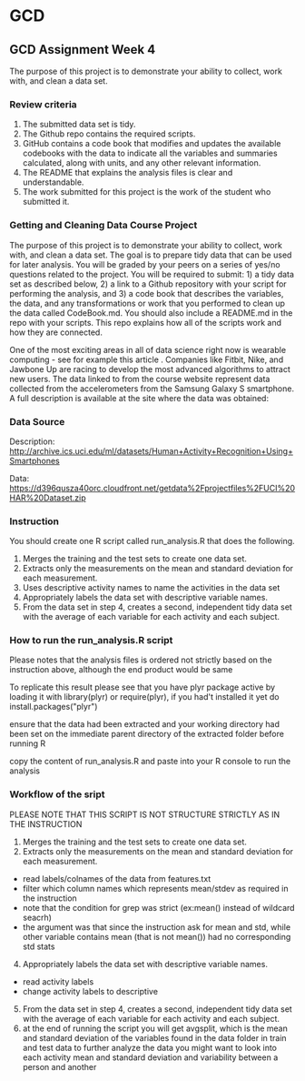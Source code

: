 # GCD
## GCD Assignment Week 4

The purpose of this project is to demonstrate your ability to collect, work with, and clean a data set.

### Review criteria 

1. The submitted data set is tidy.
2. The Github repo contains the required scripts.
3. GitHub contains a code book that modifies and updates the available codebooks with the data to indicate all the variables and summaries calculated, along with units, and any other relevant information.
4. The README that explains the analysis files is clear and understandable.
5. The work submitted for this project is the work of the student who submitted it.

### Getting and Cleaning Data Course Project 

The purpose of this project is to demonstrate your ability to collect, work with, and clean a data set. The goal is to prepare tidy data that can be used for later analysis. You will be graded by your peers on a series of yes/no questions related to the project. You will be required to submit: 1) a tidy data set as described below, 2) a link to a Github repository with your script for performing the analysis, and 3) a code book that describes the variables, the data, and any transformations or work that you performed to clean up the data called CodeBook.md. You should also include a README.md in the repo with your scripts. This repo explains how all of the scripts work and how they are connected.

One of the most exciting areas in all of data science right now is wearable computing - see for example this article . Companies like Fitbit, Nike, and Jawbone Up are racing to develop the most advanced algorithms to attract new users. The data linked to from the course website represent data collected from the accelerometers from the Samsung Galaxy S smartphone. A full description is available at the site where the data was obtained:

### Data Source

Description:
http://archive.ics.uci.edu/ml/datasets/Human+Activity+Recognition+Using+Smartphones

Data:
https://d396qusza40orc.cloudfront.net/getdata%2Fprojectfiles%2FUCI%20HAR%20Dataset.zip

### Instruction
You should create one R script called run_analysis.R that does the following.

1. Merges the training and the test sets to create one data set.
2. Extracts only the measurements on the mean and standard deviation for each measurement.
3. Uses descriptive activity names to name the activities in the data set
4. Appropriately labels the data set with descriptive variable names.
5. From the data set in step 4, creates a second, independent tidy data set with the average of each variable for each activity and each subject.

### How to run the run_analysis.R script
Please notes that the analysis files is ordered not strictly based on the instruction above, although the end product would be same

To replicate this result please see that you have plyr package active by loading it with library(plyr) or require(plyr), if you had't installed it yet do install.packages("plyr")

ensure that the data had been extracted and your working directory had been set on the immediate parent directory of the extracted folder before running R

copy the content of run_analysis.R and paste into your R console to run the analysis

### Workflow of the sript

PLEASE NOTE THAT THIS SCRIPT IS NOT STRUCTURE STRICTLY AS IN THE INSTRUCTION
1. Merges the training and the test sets to create one data set.
2. Extracts only the measurements on the mean and standard deviation for each measurement. 
* read labels/colnames of the data from features.txt
* filter which column names which represents mean/stdev as required in the instruction
* note that the condition for grep was strict (ex:mean() instead of wildcard seacrh)
* the argument was that since the instruction ask for mean and std, while other variable contains mean (that is not mean()) had no corresponding std stats
4. Appropriately labels the data set with descriptive variable names. 
* read activity labels
* change activity labels to descriptive
5. From the data set in step 4, creates a second, independent tidy data set with the average of each variable for each activity and each subject.
6. at the end of running the script you will get avgsplit, which is the mean and standard deviation of the variables found in the data folder in train and test data to further analyze the data you might want to look into each activity mean and standard deviation and variability between a person and another

